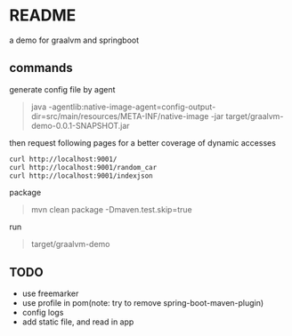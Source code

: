 # README

a demo for graalvm and springboot

## commands

generate config file by agent

> java -agentlib:native-image-agent=config-output-dir=src/main/resources/META-INF/native-image -jar target/graalvm-demo-0.0.1-SNAPSHOT.jar

then request following pages for a better coverage of dynamic accesses

```sh
curl http://localhost:9001/
curl http://localhost:9001/random_car
curl http://localhost:9001/indexjson
```

package

> mvn clean package -Dmaven.test.skip=true

run

> target/graalvm-demo

## TODO

* use freemarker
* use profile in pom(note: try to remove spring-boot-maven-plugin)
* config logs
* add static file, and read in app

